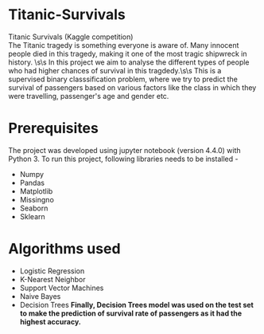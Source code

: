 # Titanic-Survivals
Titanic Survivals (Kaggle competition) <br />
The Titanic tragedy is something everyone is aware of. Many innocent people died in this tragedy, making it one of the most tragic shipwreck in history. \s\s
In this project we aim to analyse the different types of people who had higher chances of survival in this tragdedy.\s\s
This is a supervised binary classsification problem, where we try to predict the survival of passengers based on various factors like the class in which they were travelling, passenger's age and gender etc.


# Prerequisites
The project was developed using jupyter notebook (version 4.4.0) with Python 3.
To run this project, following libraries needs to be installed - 
* Numpy
* Pandas
* Matplotlib
* Missingno
* Seaborn
* Sklearn

# Algorithms used
* Logistic Regression
* K-Nearest Neighbor
* Support Vector Machines
* Naive Bayes
* Decision Trees
**Finally, Decision Trees model was used on the test set to make the prediction of survival rate of passengers as it had the highest accuracy.**
